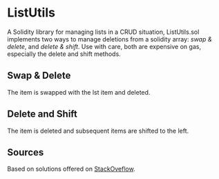 # ListUtils
A Solidity library for managing lists in a CRUD situation, ListUtils.sol implements two ways to manage deletions from a solidity array: *swap & delete*, and *delete & shift*. Use with care, both are expensive on gas, especially the delete and shift methods.

## Swap & Delete
The item is swapped with the lst item and deleted. 

## Delete and Shift
The item is deleted and subsequent items are shifted to the left. 

## Sources
Based on solutions offered on [StackOveflow](https://stackoverflow.com/questions/49051856/is-there-a-pop-functionality-for-solidity-arrays).
